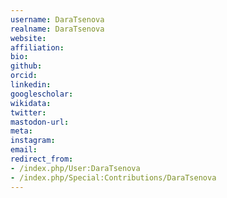 ```yaml
---
username: DaraTsenova
realname: DaraTsenova
website: 
affiliation: 
bio: 
github: 
orcid: 
linkedin: 
googlescholar: 
wikidata: 
twitter: 
mastodon-url: 
meta:
instagram:
email:
redirect_from:
- /index.php/User:DaraTsenova
- /index.php/Special:Contributions/DaraTsenova
---
```

